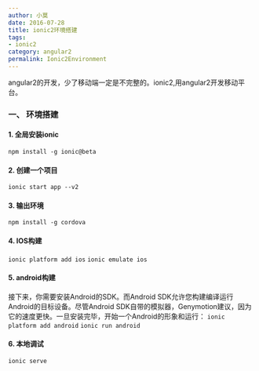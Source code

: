 ```yaml
---
author: 小莫
date: 2016-07-28
title: ionic2环境搭建
tags:
- ionic2
category: angular2
permalink: Ionic2Environment
---
```

angular2的开发，少了移动端一定是不完整的。ionic2,用angular2开发移动平台。
<!-- more -->

### 一、 环境搭建
#### 1. 全局安装ionic  
`npm install -g ionic@beta`

#### 2. 创建一个项目  
`ionic start app --v2`

#### 3. 输出环境
`npm install -g cordova`

#### 4. IOS构建
`ionic platform add ios`
`ionic emulate ios`

#### 5. android构建
接下来，你需要安装Android的SDK。而Android SDK允许您构建编译运行Android的目标设备。尽管Android SDK自带的模拟器，Genymotion建议，因为它的速度更快。一旦安装完毕，开始一个Android的形象和运行：
`ionic platform add android`
`ionic run android`

#### 6. 本地调试
`ionic serve`
